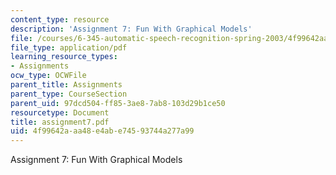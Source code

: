 ```yaml
---
content_type: resource
description: 'Assignment 7: Fun With Graphical Models'
file: /courses/6-345-automatic-speech-recognition-spring-2003/4f99642aaa48e4abe74593744a277a99_assignment7.pdf
file_type: application/pdf
learning_resource_types:
- Assignments
ocw_type: OCWFile
parent_title: Assignments
parent_type: CourseSection
parent_uid: 97dcd504-ff85-3ae8-7ab8-103d29b1ce50
resourcetype: Document
title: assignment7.pdf
uid: 4f99642a-aa48-e4ab-e745-93744a277a99
---
```

Assignment 7: Fun With Graphical Models

